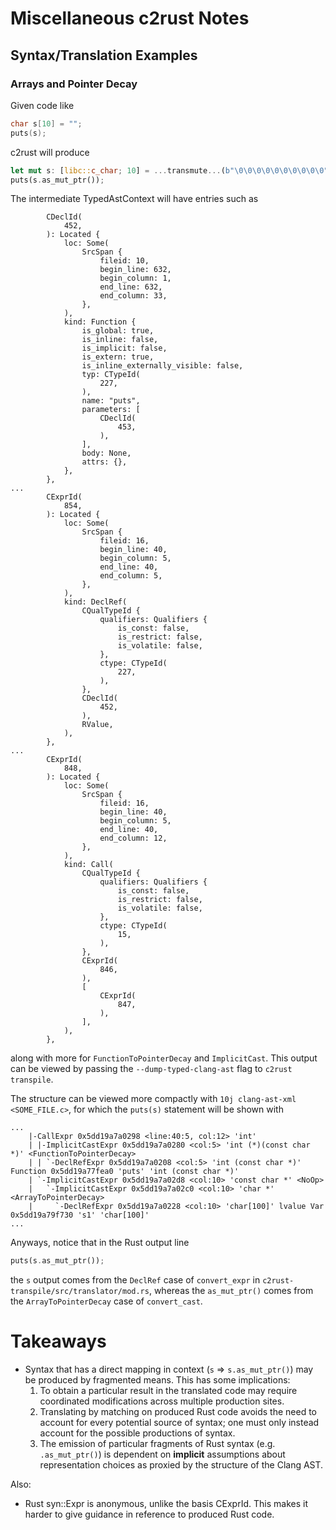 # Miscellaneous c2rust Notes

## Syntax/Translation Examples

### Arrays and Pointer Decay

Given code like

```c
char s[10] = "";
puts(s);
```

c2rust will produce

```rs
let mut s: [libc::c_char; 10] = ...transmute...(b"\0\0\0\0\0\0\0\0\0\0");
puts(s.as_mut_ptr());
```

The intermediate TypedAstContext will have entries such as

```
        CDeclId(
            452,
        ): Located {
            loc: Some(
                SrcSpan {
                    fileid: 10,
                    begin_line: 632,
                    begin_column: 1,
                    end_line: 632,
                    end_column: 33,
                },
            ),
            kind: Function {
                is_global: true,
                is_inline: false,
                is_implicit: false,
                is_extern: true,
                is_inline_externally_visible: false,
                typ: CTypeId(
                    227,
                ),
                name: "puts",
                parameters: [
                    CDeclId(
                        453,
                    ),
                ],
                body: None,
                attrs: {},
            },
        },
...
        CExprId(
            854,
        ): Located {
            loc: Some(
                SrcSpan {
                    fileid: 16,
                    begin_line: 40,
                    begin_column: 5,
                    end_line: 40,
                    end_column: 5,
                },
            ),
            kind: DeclRef(
                CQualTypeId {
                    qualifiers: Qualifiers {
                        is_const: false,
                        is_restrict: false,
                        is_volatile: false,
                    },
                    ctype: CTypeId(
                        227,
                    ),
                },
                CDeclId(
                    452,
                ),
                RValue,
            ),
        },
...
        CExprId(
            848,
        ): Located {
            loc: Some(
                SrcSpan {
                    fileid: 16,
                    begin_line: 40,
                    begin_column: 5,
                    end_line: 40,
                    end_column: 12,
                },
            ),
            kind: Call(
                CQualTypeId {
                    qualifiers: Qualifiers {
                        is_const: false,
                        is_restrict: false,
                        is_volatile: false,
                    },
                    ctype: CTypeId(
                        15,
                    ),
                },
                CExprId(
                    846,
                ),
                [
                    CExprId(
                        847,
                    ),
                ],
            ),
        },

```

along with more for `FunctionToPointerDecay` and `ImplicitCast`. This output can be viewed by passing the `--dump-typed-clang-ast` flag to `c2rust transpile`.

The structure can be viewed more compactly with `10j clang-ast-xml <SOME_FILE.c>`, for which the `puts(s)` statement will be shown with

```
...
    |-CallExpr 0x5dd19a7a0298 <line:40:5, col:12> 'int'
    | |-ImplicitCastExpr 0x5dd19a7a0280 <col:5> 'int (*)(const char *)' <FunctionToPointerDecay>
    | | `-DeclRefExpr 0x5dd19a7a0208 <col:5> 'int (const char *)' Function 0x5dd19a77fea0 'puts' 'int (const char *)'
    | `-ImplicitCastExpr 0x5dd19a7a02d8 <col:10> 'const char *' <NoOp>
    |   `-ImplicitCastExpr 0x5dd19a7a02c0 <col:10> 'char *' <ArrayToPointerDecay>
    |     `-DeclRefExpr 0x5dd19a7a0228 <col:10> 'char[100]' lvalue Var 0x5dd19a79f730 's1' 'char[100]'
...
```

Anyways, notice that in the Rust output line

```rs
puts(s.as_mut_ptr());
```

the `s` output comes from the `DeclRef` case of `convert_expr` in `c2rust-transpile/src/translator/mod.rs`, whereas
the `as_mut_ptr()` comes from the `ArrayToPointerDecay` case of `convert_cast`.


# Takeaways

- Syntax that has a direct mapping in context (`s` => `s.as_mut_ptr()`) may be produced by fragmented means.
  This has some implications:
  1. To obtain a particular result in the translated code may require coordinated modifications across multiple production sites.
  1. Translating by matching on produced Rust code avoids the need to account for every potential source of syntax; one must only
     instead account for the possible productions of syntax.
  1. The emission of particular fragments of Rust syntax (e.g. `.as_mut_ptr()`) is dependent on **implicit** assumptions about
     representation choices as proxied by the structure of the Clang AST. 

Also:
  - Rust syn::Expr is anonymous, unlike the basis CExprId. This makes it harder to give guidance in reference to produced Rust code.
